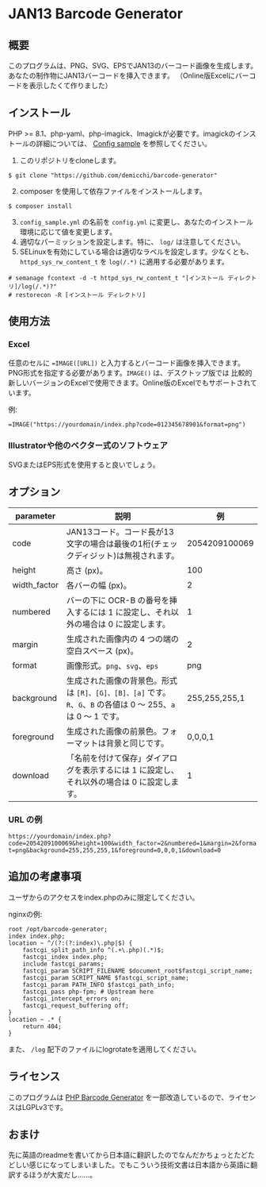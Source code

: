 # JAN13 Barcode Generator
## 概要
このプログラムは、PNG、SVG、EPSでJAN13のバーコード画像を生成します。あなたの制作物にJAN13バーコードを挿入できます。
（Online版Excelにバーコードを表示したくて作りました）

## インストール
PHP >= 8.1、php-yaml、php-imagick、Imagickが必要です。imagickのインストールの詳細については、
[Config sample](config/config_sample.yml) を参照してください。

1. このリポジトリをcloneします。
```
$ git clone "https://github.com/demicchi/barcode-generator"
```
2. composer を使用して依存ファイルをインストールします。
```
$ composer install
```
3. `config_sample.yml` の名前を `config.yml` に変更し、あなたのインストール環境に応じて値を変更します。
4. 適切なパーミッションを設定します。特に、 `log/` は注意してください。
5. SELinuxを有効にしている場合は適切なラベルを設定します。少なくとも、 `httpd_sys_rw_content_t` を `log(/.*)` に適用する必要があります。
```
# semanage fcontext -d -t httpd_sys_rw_content_t "[インストール ディレクトリ]/log(/.*)?"
# restorecon -R [インストール ディレクトリ]
```

## 使用方法
### Excel
任意のセルに `=IMAGE([URL])` と入力するとバーコード画像を挿入できます。PNG形式を指定する必要があります。`IMAGE()` は、デスクトップ版では
比較的新しいバージョンのExcelで使用できます。Online版のExcelでもサポートされています。

例:
```
=IMAGE("https://yourdomain/index.php?code=012345678901&format=png")
```

### Illustratorや他のベクター式のソフトウェア
SVGまたはEPS形式を使用すると良いでしょう。

## オプション

| parameter    | 説明                                                                            | 例             |
|--------------|-------------------------------------------------------------------------------|---------------|
| code         | JAN13コード。コード長が13文字の場合は最後の1桁(チェックディジット)は無視されます。                                | 2054209100069 |
| height       | 高さ (px)。                                                                      | 100           |
| width_factor | 各バーの幅 (px)。                                                                   | 2             |
| numbered     | バーの下に OCR-B の番号を挿入するには 1 に設定し、それ以外の場合は 0 に設定します。                              | 1             |
| margin       | 生成された画像内の 4 つの端の空白スペース (px)。                                                  | 2             |
| format       | 画像形式。`png`、`svg`、`eps`                                                        | png           |
| background   | 生成された画像の背景色。形式は `[R]、[G]、[B]、[a]` です。`R`、`G`、`B` の各値は 0 ～ 255、`a` は 0 ～ 1 です。 | 255,255,255,1 |
| foreground   | 生成された画像の前景色。フォーマットは背景と同じです。                                                   | 0,0,0,1       |
| download     | 「名前を付けて保存」ダイアログを表示するには 1 に設定し、それ以外の場合は 0 に設定します。                              | 1             |

### URL の例
`https://yourdomain/index.php?code=2054209100069&height=100&width_factor=2&numbered=1&margin=2&format=png&background=255,255,255,1&foreground=0,0,0,1&download=0`

## 追加の考慮事項
ユーザからのアクセスをindex.phpのみに限定してください。

nginxの例:
```
root /opt/barcode-generator;
index index.php;
location ~ ^/(?:(?:index)\.php|$) {
    fastcgi_split_path_info ^(.+\.php)(.*)$;
    fastcgi_index index.php;
    include fastcgi_params;
    fastcgi_param SCRIPT_FILENAME $document_root$fastcgi_script_name;
    fastcgi_param SCRIPT_NAME $fastcgi_script_name;
    fastcgi_param PATH_INFO $fastcgi_path_info;
    fastcgi_pass php-fpm; # Upstream here
    fastcgi_intercept_errors on;
    fastcgi_request_buffering off;
}
location ~ .* {
    return 404;
}
```

また、 `/log` 配下のファイルにlogrotateを適用してください。

## ライセンス
このプログラムは [PHP Barcode Generator](https://github.com/picqer/php-barcode-generator)
を一部改造しているので、ライセンスはLGPLv3です。

## おまけ
先に英語のreadmeを書いてから日本語に翻訳したのでなんだかちょっとたどたどしい感じになってしまいました。でもこういう技術文書は日本語から英語に翻訳するほうが大変だし……。